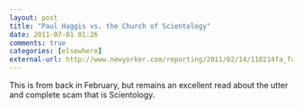 ```yaml
---
layout: post  
title: "Paul Haggis vs. the Church of Scientology"  
date: 2011-07-01 01:26  
comments: true  
categories: [elsewhere]
external-url: http://www.newyorker.com/reporting/2011/02/14/110214fa_fact_wright?printable=true  
---
```


This is from back in February, but remains an excellent read about the utter and complete scam that is Scientology.

